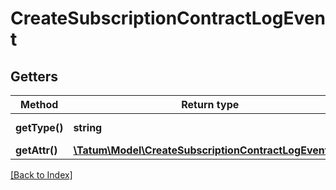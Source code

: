 # CreateSubscriptionContractLogEvent

## Getters

Method | Return type | Description | Notes
------------ | ------------- | ------------- | -------------
**getType()** | **string** | Type of the subscription. |
**getAttr()** | [**\Tatum\Model\CreateSubscriptionContractLogEventAttr**](CreateSubscriptionContractLogEventAttr.md) |  |

[[Back to Index]](../index.md)
